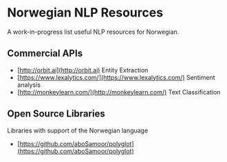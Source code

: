 # Norwegian NLP Resources
A work-in-progress list useful NLP resources for Norwegian.

## Commercial APIs
* [http://orbit.ai](http://orbit.ai)
  Entity Extraction
* [https://www.lexalytics.com/](https://www.lexalytics.com/)
  Sentiment analysis
* [http://monkeylearn.com/](http://monkeylearn.com/)
  Text Classification


## Open Source Libraries
Libraries with support of the Norwegian language
* [https://github.com/aboSamoor/polyglot](https://github.com/aboSamoor/polyglot)
